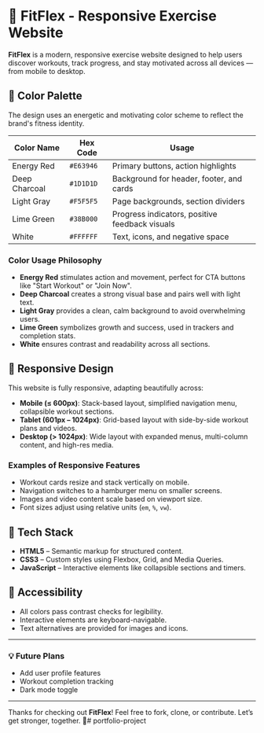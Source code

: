 # 💪 FitFlex - Responsive Exercise Website

**FitFlex** is a modern, responsive exercise website designed to help users discover workouts, track progress, and stay motivated across all devices — from mobile to desktop.

## 🎨 Color Palette

The design uses an energetic and motivating color scheme to reflect the brand's fitness identity.

| Color Name      | Hex Code   | Usage                                           |
|-----------------|------------|-------------------------------------------------|
| Energy Red      | `#E63946`  | Primary buttons, action highlights              |
| Deep Charcoal   | `#1D1D1D`  | Background for header, footer, and cards        |
| Light Gray      | `#F5F5F5`  | Page backgrounds, section dividers              |
| Lime Green      | `#38B000`  | Progress indicators, positive feedback visuals  |
| White           | `#FFFFFF`  | Text, icons, and negative space                 |

### Color Usage Philosophy

- **Energy Red** stimulates action and movement, perfect for CTA buttons like "Start Workout" or "Join Now".
- **Deep Charcoal** creates a strong visual base and pairs well with light text.
- **Light Gray** provides a clean, calm background to avoid overwhelming users.
- **Lime Green** symbolizes growth and success, used in trackers and completion stats.
- **White** ensures contrast and readability across all sections.

## 📱 Responsive Design

This website is fully responsive, adapting beautifully across:

- **Mobile (≤ 600px)**: Stack-based layout, simplified navigation menu, collapsible workout sections.
- **Tablet (601px – 1024px)**: Grid-based layout with side-by-side workout plans and videos.
- **Desktop (> 1024px)**: Wide layout with expanded menus, multi-column content, and high-res media.

### Examples of Responsive Features

- Workout cards resize and stack vertically on mobile.
- Navigation switches to a hamburger menu on smaller screens.
- Images and video content scale based on viewport size.
- Font sizes adjust using relative units (`em`, `%`, `vw`).

## 🧱 Tech Stack

- **HTML5** – Semantic markup for structured content.
- **CSS3** – Custom styles using Flexbox, Grid, and Media Queries.
- **JavaScript** – Interactive elements like collapsible sections and timers.

## 📌 Accessibility

- All colors pass contrast checks for legibility.
- Interactive elements are keyboard-navigable.
- Text alternatives are provided for images and icons.

---

### 💡 Future Plans

- Add user profile features
- Workout completion tracking
- Dark mode toggle

---

Thanks for checking out **FitFlex**! Feel free to fork, clone, or contribute. Let’s get stronger, together. 💪# portfolio-project